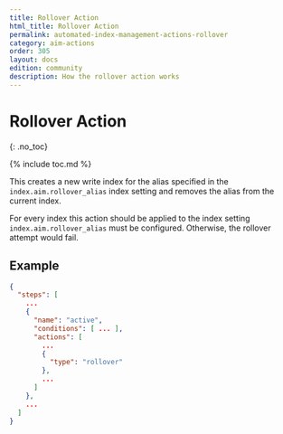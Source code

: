 ```yaml
---
title: Rollover Action
html_title: Rollover Action
permalink: automated-index-management-actions-rollover
category: aim-actions
order: 305
layout: docs
edition: community
description: How the rollover action works
---
```

<!--- Copyright 2023 floragunn GmbH -->

# Rollover Action
{: .no_toc}

{% include toc.md %}

This creates a new write index for the alias specified in the `index.aim.rollover_alias` index setting and removes the alias from the current index.

For every index this action should be applied to the index setting `index.aim.rollover_alias` must be configured. Otherwise, the rollover attempt would fail.

## Example

```json
{
  "steps": [
    ...
    {
      "name": "active",
      "conditions": [ ... ],
      "actions": [
        ...
        {
          "type": "rollover"
        },
        ...
      ]
    },
    ...
  ]
}
```